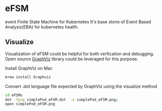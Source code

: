 # eFSM
event Finite State Machine for Kubernetes
It's base stone of Event Based Analysis(EBA) for kubernetes health.  

## Visualize
Visualization of eFSM could be helpful for both verfication and debugging. Open source [GraphViz](http://www.graphviz.org/) library could be leveraged for this purpose. 

Install GraphViz on Mac
```bash
brew install Graphviz
```

Convert .dot language file expected by GraphViz using the visualize method
```bash
cd eFSMs
dot -Tpng simplePod_eFSM.dot  -o simplePod_eFSM.png; 
open simplePod_eFSM.png
```
